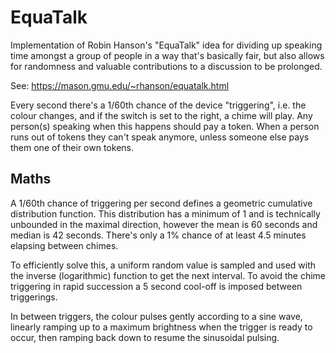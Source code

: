 # EquaTalk

Implementation of Robin Hanson's "EquaTalk" idea for dividing up speaking time amongst a group of
people in a way that's basically fair, but also allows for randomness and valuable contributions to
a discussion to be prolonged.

See: https://mason.gmu.edu/~rhanson/equatalk.html

Every second there's a 1/60th chance of the device "triggering", i.e. the colour changes, and if
the switch is set to the right, a chime will play. Any person(s) speaking when this happens should
pay a token. When a person runs out of tokens they can't speak anymore, unless someone else pays
them one of their own tokens.

## Maths

A 1/60th chance of triggering per second defines a geometric cumulative distribution function. This
distribution has a minimum of 1 and is technically unbounded in the maximal direction, however the
mean is 60 seconds and median is 42 seconds. There's only a 1% chance of at least 4.5 minutes
elapsing between chimes.

To efficiently solve this, a uniform random value is sampled and used with the inverse
(logarithmic) function to get the next interval. To avoid the chime triggering in rapid succession
a 5 second cool-off is imposed between triggerings.

In between triggers, the colour pulses gently according to a sine wave, linearly ramping up to a
maximum brightness when the trigger is ready to occur, then ramping back down to resume the
sinusoidal pulsing.
